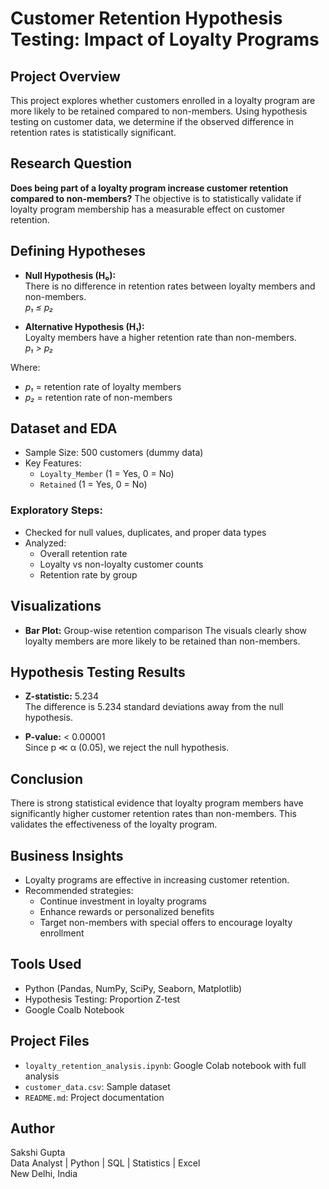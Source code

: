 # Customer Retention Hypothesis Testing: Impact of Loyalty Programs

## Project Overview
This project explores whether customers enrolled in a loyalty program are more likely to be retained compared to non-members. Using hypothesis testing on customer data, we determine if the observed difference in retention rates is statistically significant.

## Research Question
**Does being part of a loyalty program increase customer retention compared to non-members?**
The objective is to statistically validate if loyalty program membership has a measurable effect on customer retention.

## Defining Hypotheses
- **Null Hypothesis (H₀):**  
  There is no difference in retention rates between loyalty members and non-members.  
  *p₁ ≤ p₂*

- **Alternative Hypothesis (H₁):**  
  Loyalty members have a higher retention rate than non-members.  
  *p₁ > p₂*

Where:  
- *p₁* = retention rate of loyalty members  
- *p₂* = retention rate of non-members

## Dataset and EDA
- Sample Size: 500 customers (dummy data)
- Key Features:
  - `Loyalty_Member` (1 = Yes, 0 = No)
  - `Retained` (1 = Yes, 0 = No)

### Exploratory Steps:
- Checked for null values, duplicates, and proper data types
- Analyzed:
  - Overall retention rate
  - Loyalty vs non-loyalty customer counts
  - Retention rate by group

## Visualizations
- **Bar Plot:** Group-wise retention comparison
The visuals clearly show loyalty members are more likely to be retained than non-members.

## Hypothesis Testing Results
- **Z-statistic:** 5.234  
  The difference is 5.234 standard deviations away from the null hypothesis.
  
- **P-value:** < 0.00001  
  Since p ≪ α (0.05), we reject the null hypothesis.

## Conclusion
There is strong statistical evidence that loyalty program members have significantly higher customer retention rates than non-members. This validates the effectiveness of the loyalty program.

## Business Insights
- Loyalty programs are effective in increasing customer retention.
- Recommended strategies:
  - Continue investment in loyalty programs
  - Enhance rewards or personalized benefits
  - Target non-members with special offers to encourage loyalty enrollment

## Tools Used
- Python (Pandas, NumPy, SciPy, Seaborn, Matplotlib)
- Hypothesis Testing: Proportion Z-test
- Google Coalb Notebook

## Project Files
- `loyalty_retention_analysis.ipynb`: Google Colab notebook with full analysis
- `customer_data.csv`: Sample dataset 
- `README.md`: Project documentation

## Author
Sakshi Gupta  
Data Analyst | Python | SQL | Statistics | Excel  
New Delhi, India
